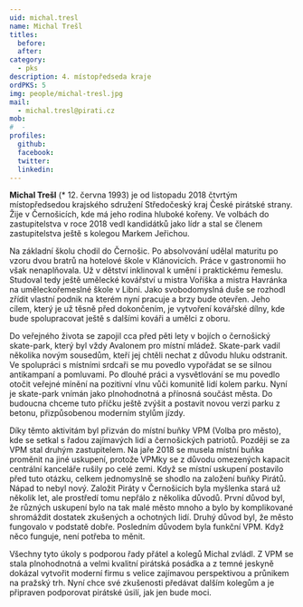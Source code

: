 ```yaml
---
uid: michal.tresl
name: Michal Trešl
titles:
  before: 
  after: 
category:
  - pks
description: 4. místopředseda kraje
ordPKS: 5
img: people/michal-tresl.jpg
mail:
  - michal.tresl@pirati.cz
mob:
#  - 
profiles:
  github:
  facebook:
  twitter:
  linkedin:
---
```

**Michal Trešl** (* 12. června 1993) je od listopadu 2018 čtvrtým místopředsedou krajského sdružení Středočeský kraj České pirátské strany. Žije v Černošicích, kde má jeho rodina hluboké kořeny. Ve volbách do zastupitelstva v roce 2018 vedl kandidátků jako lídr a stal se členem zastupitelstva ještě s kolegou Markem Jeřichou. 

Na základní školu chodil do Černošic. Po absolvování udělal maturitu po vzoru dvou bratrů na hotelové škole v Klánovicích. Práce v gastronomii ho však nenaplňovala. Už v dětství inklinoval k umění i praktickému řemeslu. Studoval tedy ještě umělecké kovářství u mistra Voříška a mistra Havránka na uměleckořemeslné škole v Libni. Jako svobodomyslná duše se rozhodl zřídit vlastní podnik na kterém nyní pracuje a brzy bude otevřen. Jeho cílem, který je už těsně před dokončením, je vytvoření kovářské dílny, kde bude spolupracovat ještě s dalšími kováři a umělci z oboru. 

Do veřejného života se zapojil cca před pěti lety v bojích o černošický skate-park, který byl vždy Avalonem pro místní mládež. Skate-park vadil několika novým sousedům, kteří jej chtěli nechat z důvodu hluku odstranit. Ve spolupráci s místními srdcaři se mu povedlo vypořádat se se silnou antikampaní a pomluvami. Po dlouhé práci a vysvětlování se mu povedlo otočit veřejné mínění na pozitivní vlnu vůči komunitě lidí kolem parku. Nyní je skate-park vnímán jako plnohodnotná a přínosná součást města. Do budoucna chceme tuto příčku ještě zvýšit a postavit novou verzi parku z betonu, přizpůsobenou moderním stylům jízdy.

Díky těmto aktivitám byl přizván do místní buňky VPM (Volba pro město), kde se setkal s řadou zajímavých lidí a černošických patriotů. Později se za VPM stal druhým zastupitelem. Na jaře 2018 se musela místní buňka proměnit na jiné uskupení, protože VPMky se z důvodu omezených kapacit centrální kanceláře rušily po celé zemi. Když se místní uskupení postavilo před tuto otázku, celkem jednomyslně se shodlo na založení buňky Pirátů. Nápad to nebyl nový. Založit Piráty v Černošicích byla myšlenka stará už několik let, ale prostředí tomu nepřálo z několika důvodů. První důvod byl, že různých uskupení bylo na tak malé město mnoho a bylo by komplikované shromáždit dostatek zkušených a ochotných lidí. Druhý důvod byl, že město fungovalo v podstatě dobře. Posledním důvodem byla funkční VPM. Když něco funguje, není potřeba to měnit. 

Všechny tyto úkoly s podporou řady přátel a kolegů Michal zvládl. Z VPM se stala plnohodnotná a velmi kvalitní pirátská posádka a z temné jeskyně dokázal vytvořit moderní firmu s velice zajímavou perspektivou a průnikem na pražský trh. Nyní chce své zkušenosti předávat dalším kolegům a je připraven podporovat pirátské úsilí, jak jen bude moci.


